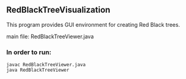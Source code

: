 ## RedBlackTreeVisualization
This program provides GUI environment for creating Red Black trees.

main file: RedBlackTreeViewer.java

### In order to run:
    javac RedBlackTreeViewer.java
    java RedBlackTreeViewer
